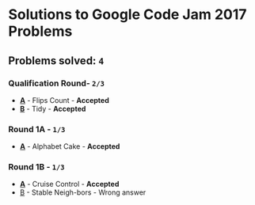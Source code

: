 # Solutions to Google Code Jam 2017 Problems
## Problems solved: `4`

### Qualification Round- `2/3`

- **[A](https://github.com/k0syan/GoogleCodeJam/tree/master/Google%20Code%20Jam%202017/Qualification/A)** - Flips Count - **Accepted**
- **[B](https://github.com/k0syan/GoogleCodeJam/tree/master/Google%20Code%20Jam%202017/Qualification/B)** - Tidy - **Accepted**

### Round 1A - `1/3`

- **[A](https://github.com/k0syan/GoogleCodeJam/tree/master/Google%20Code%20Jam%202017/Round%201A/A)** - Alphabet Cake - **Accepted**

### Round 1B - `1/3`

- **[A](https://github.com/k0syan/GoogleCodeJam/tree/master/Google%20Code%20Jam%202017/Round%201B/A)** - Cruise Control - **Accepted**
- [B](https://github.com/k0syan/GoogleCodeJam/tree/master/Google%20Code%20Jam%202017/Round%201B/B) - Stable Neigh-bors - Wrong answer
